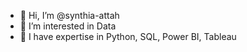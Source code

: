 - 👋 Hi, I’m @synthia-attah
- 👀 I’m interested in Data 
- 🌱 I have expertise in Python, SQL, Power BI, Tableau


<!---
synthia-attah/synthia-attah is a ✨ special ✨ repository because its `README.md` (this file) appears on your GitHub profile.
You can click the Preview link to take a look at your changes.
--->

